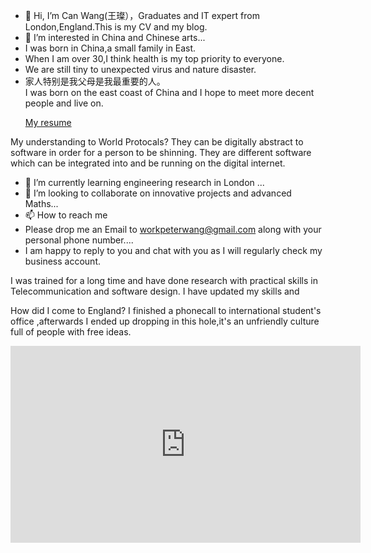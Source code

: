 - 👋 Hi, I’m Can Wang(王璨），Graduates and IT expert from London,England.This is my CV and my blog.
- 👀 I’m interested in China and Chinese arts...
- I was born in China,a small family in East.
- When I am over 30,I think health is my top priority to everyone.
- We are still tiny to unexpected virus and nature disaster.
-   家人特别是我父母是我最重要的人。
<br/>I was born on the east coast of China and I hope to meet more decent people and live on.</p>
<a href="https://www.linkedin.com/in/can-wang-391b831a5/">My resume</a>

My understanding to World Protocals?
They can be digitally abstract to software in order for a person to be shinning.
They are different software which can be integrated into and be running on the digital internet.


- 🌱 I’m currently learning engineering research in London ...
- 💞️ I’m looking to collaborate on innovative projects and advanced Maths...
- 📫 How to reach me 
- Please drop me an Email to workpeterwang@gmail.com along with your personal phone number....
- I am happy to reply to you and chat with you as I will regularly check my business account.

I was trained for a long time and have done research with practical skills in Telecommunication and software design.
I have updated my skills and 

How did I come to England?
I finished a phonecall to international student's office ,afterwards I ended up dropping in this hole,it's an unfriendly culture full of people with free ideas.

<iframe width="560" height="315" src="https://www.youtube.com/embed/femWpUQRKFY" title="YouTube video player" frameborder="0" allow="accelerometer; autoplay; clipboard-write; encrypted-media; gyroscope; picture-in-picture" allowfullscreen></iframe>


<!---
CanWang1987/CanWang1987 is a ✨ special ✨ repository because its `README.md` (this file) appears on your GitHub profile.
You can click the Preview link to take a look at your changes.
--->
